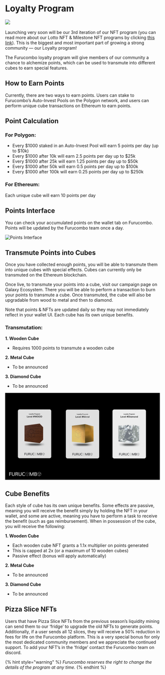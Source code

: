 # Loyalty Program

![](../.gitbook/assets/loyalty-program.gif)

Launching very soon will be our 3rd iteration of our NFT program \(you can read more about our Lotto NFT & Milestone NFT programs by clicking [this link](https://medium.com/furucombo/furucombo-invest-lotto-ticket-milestone-nft-campaigns-64733dd896c3)\). This is the biggest and most important part of growing a strong community — our Loyalty program!

The Furucombo loyalty program will give members of our community a chance to alchemize points, which can be used to transmute into different cubes to earn special features.

## How to Earn Points <a id="1928"></a>

Currently, there are two ways to earn points. Users can stake to Furucombo’s Auto-Invest Pools on the Polygon network, and users can perform unique cube transactions on Ethereum to earn points.

## Point Calculation <a id="5436"></a>

### For Polygon: <a id="34b2"></a>

* Every $1000 staked in an Auto-Invest Pool will earn 5 points per day \(up to $10k\)
* Every $1000 after 10k will earn 2.5 points per day up to $25k
* Every $1000 after 25k will earn 1.25 points per day up to $50k
* Every $1000 after 50k will earn 0.5 points per day up to $100k
* Every $1000 after 100k will earn 0.25 points per day up to $250k

### For Ethereum: <a id="d0f7"></a>

Each unique cube will earn 10 points per day

## Points Interface <a id="6e6c"></a>

You can check your accumulated points on the wallet tab on Furucombo. Points will be updated by the Furucombo team once a day.

![Points Interface](https://miro.medium.com/max/1260/0*J1Icl0LieeuZjKCi)

## Transmute Points into Cubes <a id="96b5"></a>

Once you have collected enough points, you will be able to transmute them into unique cubes with special effects. Cubes can currently only be transmuted on the Ethereum blockchain.

Once live, to transmute your points into a cube, visit our campaign page on Galaxy Ecosystem. There you will be able to perform a transaction to burn your points to transmute a cube. Once transmuted, the cube will also be upgradable from wood to metal and then to diamond.

Note that points & NFTs are updated daily so they may not immediately reflect in your wallet UI. Each cube has its own unique benefits.

### Transmutation: <a id="4b20"></a>

**1. Wooden Cube**

* Requires 1000 points to transmute a wooden cube

**2. Metal Cube**

* To be announced

**3. Diamond Cube**

* To be announced

![Furucombo cube NFTs](../.gitbook/assets/nft-cubes.png)

## Cube Benefits <a id="ea89"></a>

Each style of cube has its own unique benefits. Some effects are passive, meaning you will receive the benefit simply by holding the NFT in your wallet, and some are active, meaning you have to perform a task to receive the benefit \(such as gas reimbursement\). When in possession of the cube, you will receive the following:

**1. Wooden Cube**

* Each wooden cube NFT grants a 1.1x multiplier on points generated
* This is capped at 2x \(or a maximum of 10 wooden cubes\)
* Passive effect \(bonus will apply automatically\)

**2. Metal Cube**

* To be announced

**3. Diamond Cube**

* To be announced

## Pizza Slice NFTs <a id="a0b3"></a>

Users that have Pizza Slice NFTs from the previous season’s liquidity mining can send them to our ‘fridge’ to upgrade the old NFTs to generate points. Additionally, if a user sends all 12 slices, they will receive a 50% reduction in fees for life on the Furucombo platform. This is a very special bonus for only the most dedicated community members and we appreciate the continued support. To add your NFT’s in the ‘fridge’ contact the Furucombo team on discord.

{% hint style="warning" %}
_Furucombo reserves the right to change the details of the program at any time._
{% endhint %}

